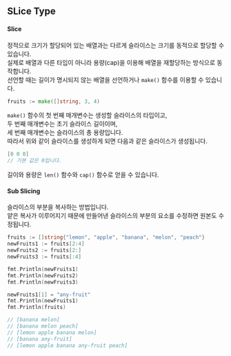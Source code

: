 ## SLice Type  

#### Slice  
정적으로 크기가 할당되어 있는 배열과는 다르게 슬라이스는 크기를 동적으로 할당할 수 있습니다.  
실제로 배열과 다른 타입이 아니라 용량(cap)을 이용해 배열을 재할당하는 방식으로 동작합니다.  
선언할 때는 길이가 명시되지 않는 배열을 선언하거나 `make()` 함수를 이용할 수 있습니다.  
```go
fruits := make([]string, 3, 4)
```
`make()` 함수의 첫 번째 매개변수는 생성할 슬라이스의 타입이고,  
두 번째 매개변수는 초기 슬라이스 길이이며,  
세 번째 매개변수는 슬라이스의 총 용량입니다.  
따라서 위와 같이 슬라이스를 생성하게 되면 다음과 같은 슬라이스가 생성됩니다.  
```go
[0 0 0]
// 기본 값은 0입니다.
```
길이와 용량은 `len()` 함수와 `cap()` 함수로 얻을 수 있습니다.  

#### Sub Slicing  
슬라이스의 부분을 복사하는 방법입니다.  
얕은 복사가 이루어지기 때문에 만들어낸 슬라이스의 부분의 요소를 수정하면 원본도 수정됩니다.  
```go
fruits := []string{"lemon", "apple", "banana", "melon", "peach"}
newFruits1 := fruits[2:4]
newFruits2 := fruits[2:]
newFruits3 := fruits[:4]

fmt.Println(newFruits1)
fmt.Println(newFruits2)
fmt.Println(newFruits3)

newFruits1[1] = "any-fruit"
fmt.Println(newFruits1)
fmt.Println(fruits)

// [banana melon]
// [banana melon peach]
// [lemon apple banana melon]
// [banana any-fruit]
// [lemon apple banana any-fruit peach]
```
